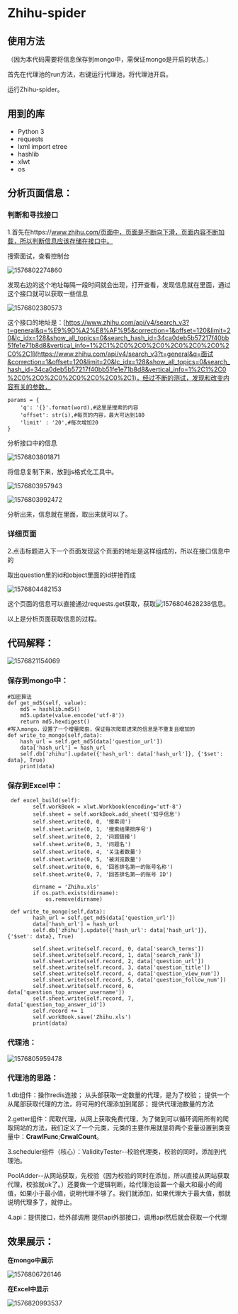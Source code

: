 # Zhihu-spider

## 使用方法

（因为本代码需要将信息保存到mongo中，需保证mongo是开启的状态。）

首先在代理池的run方法，右键运行代理池，将代理池开启。

运行Zhihu-spider。

## 用到的库

- Python 3
- requests
-  lxml import etree
- hashlib
- xlwt
- os

## 分析页面信息：

### 判断和寻找接口

1.首先在https://www.zhihu.com/页面中，页面是不断向下滑，页面内容不断加载，所以判断信息应该存储在接口中。

搜索面试，查看控制台

![1576802274860](知乎—爬虫.assets/1576802274860.png)

发现右边的这个地址每隔一段时间就会出现，打开查看，发现信息就在里面，通过这个接口就可以获取一些信息

![1576802380573](知乎—爬虫.assets/1576802380573.png)

这个接口的地址是：[https://www.zhihu.com/api/v4/search_v3?t=general&q=%E9%9D%A2%E8%AF%95&correction=1&offset=120&limit=20&lc_idx=128&show_all_topics=0&search_hash_id=34ca0deb5b57217f40bb51fe1e71b8d8&vertical_info=1%2C1%2C0%2C0%2C0%2C0%2C0%2C0%2C0%2C1](https://www.zhihu.com/api/v4/search_v3?t=general&q=面试&correction=1&offset=120&limit=20&lc_idx=128&show_all_topics=0&search_hash_id=34ca0deb5b57217f40bb51fe1e71b8d8&vertical_info=1%2C1%2C0%2C0%2C0%2C0%2C0%2C0%2C0%2C1)，经过不断的测试，发现和改变内容有关的参数，

```
params = {
    'q': '{}'.format(word),#这里是搜索的内容
    'offset': str(i),#每页的内容，最大可达到180
    'limit' : '20',#每次增加20
}
```



分析接口中的信息

![1576803801871](知乎—爬虫.assets/1576803801871.png)

将信息复制下来，放到js格式化工具中。

![1576803957943](知乎—爬虫.assets/1576803957943.png)

![1576803992472](知乎—爬虫.assets/1576803992472.png)

分析出来，信息就在里面，取出来就可以了。

### 详细页面

2.点击标题进入下一个页面发现这个页面的地址是这样组成的，所以在接口信息中的

取出question里的id和object里面的id拼接而成

![1576804482153](知乎—爬虫.assets/1576804482153.png)

这个页面的信息可以直接通过requests.get获取，获取![1576804628238](知乎—爬虫.assets/1576804628238.png)信息。

以上是分析页面获取信息的过程。



## 代码解释：

![1576821154069](Zhihu.assets/1576821154069.png)



### 保存到mongo中：

```
#加密算法
def get_md5(self, value):
    md5 = hashlib.md5()
    md5.update(value.encode('utf-8'))
    return md5.hexdigest()
#写入mongo，设置了一个增量爬虫，保证每次爬取进来的信息是不重复且增加的
def write_to_mongo(self,data):
    hash_url = self.get_md5(data['question_url'])
    data['hash_url'] = hash_url
    self.db['zhihu'].update({'hash_url': data['hash_url']}, {'$set': data}, True)
    print(data)
```

### 保存到Excel中：

```
 def excel_build(self):
        self.workBook = xlwt.Workbook(encoding='utf-8')
        self.sheet = self.workBook.add_sheet('知乎信息')
        self.sheet.write(0, 0, '搜索词')
        self.sheet.write(0, 1, '搜索结果排序号')
        self.sheet.write(0, 2, '问题链接')
        self.sheet.write(0, 3, '问题名')
        self.sheet.write(0, 4, '关注者数量')
        self.sheet.write(0, 5, '被浏览数量')
        self.sheet.write(0, 6, '回答排名第一的账号名称')
        self.sheet.write(0, 7, '回答排名第一的账号 ID')

        dirname = 'Zhihu.xls'
        if os.path.exists(dirname):
            os.remove(dirname)
```

```
 def write_to_mongo(self,data):
        hash_url = self.get_md5(data['question_url'])
        data['hash_url'] = hash_url
        self.db['zhihu'].update({'hash_url': data['hash_url']}, {'$set': data}, True)

        self.sheet.write(self.record, 0, data['search_terms'])
        self.sheet.write(self.record, 1, data['search_rank'])
        self.sheet.write(self.record, 2, data['question_url'])
        self.sheet.write(self.record, 3, data['question_title'])
        self.sheet.write(self.record, 4, data['question_view_num'])
        self.sheet.write(self.record, 5, data['question_follow_num'])
        self.sheet.write(self.record, 6, data['question_top_answer_username'])
        self.sheet.write(self.record, 7, data['question_top_answer_id'])
        self.record += 1
        self.workBook.save('Zhihu.xls')
        print(data)
```



### 代理池：

![1576805959478](知乎—爬虫.assets/1576805959478.png)

### 代理池的思路：

1.db组件：操作redis连接；  从头部获取一定数量的代理，是为了校验；  提供一个从尾部获取代理的方法，将可用的代理添加到尾部； 提供代理池数量的方法

2.getter组件：爬取代理，从网上获取免费代理，为了做到可以循环调用所有的爬取网站的方法，我们定义了一个元类，元类的主要作用就是将两个变量设置到类变量中：__CrawlFunc__;__CrwalCount__。

3.scheduler组件（核心）：ValidityTester--校验代理类，校验的同时，添加到代理池。

PoolAdder--从网站获取，先校验（因为校验的同时在添加，所以直接从网站获取代理，校验就ok了。）还要做一个逻辑判断，给代理池设置一个最大和最小的阈值，如果小于最小值，说明代理不够了。我们就添加，如果代理大于最大值，那就说明代理多了，就停止。

4.api：提供接口，给外部调用  提供api外部接口，调用api然后就会获取一个代理

## 效果展示：

**在mongo中展示**

![1576806726146](知乎—爬虫.assets/1576806726146.png)

**在Excel中显示**

![1576820993537](Zhihu.assets/1576820993537.png)

